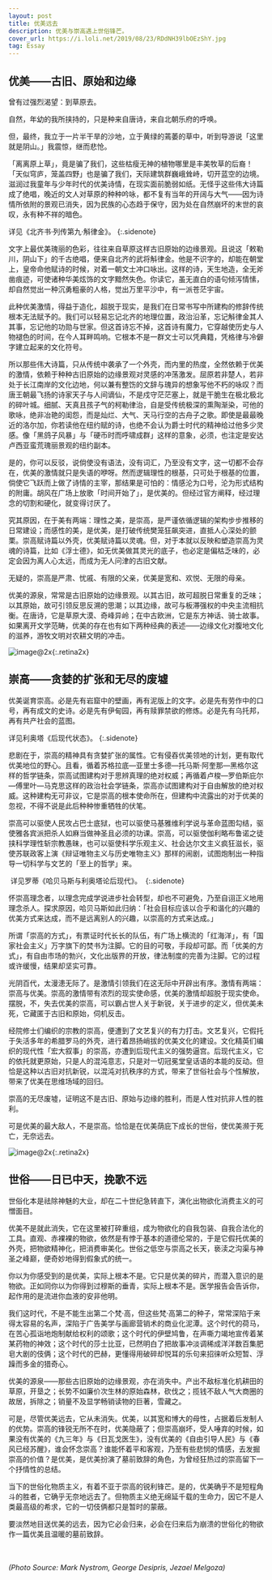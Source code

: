 ```yaml
---
layout: post
title: 优美远去
description: 优美与崇高遇上世俗锋芒。
cover_url: https://i.loli.net/2019/08/23/RDdNH39lbOEzShY.jpg
tag: Essay
---
```


## 优美——古旧、原始和边缘

曾有过强烈渴望：到草原去。

自然，年幼的我所挟持的，只是种来自唐诗，来自北朝乐府的呼唤。

但，最终，我立于一片半干旱的沙地，立于黄绿的蔫萎的草中，听到导游说「这里就是阴山。」我震惊，继而悲怆。

「离离原上草」，竟是骗了我们，这些枯瘦无神的植物哪里是丰美牧草的后裔！「天似穹庐，笼盖四野」也是骗了我们，天际建筑群巍峨耸峙，切开蓝空的边境。滋润过我童年与少年时代的优美诗情，在现实面前脆弱如纸。无怪乎这些伟大诗篇成了绝唱，晚近的文人对草原的种种吟咏，都不复有当年的开阔与大气——因为诗情所依附的景观已消失，因为民族的心态趋于保守，因为处在自然崩坏的末世的哀叹，永有种不祥的暗色。

详见《北齐书·列传第九·斛律金》。
{:.sidenote}

文字上最优美瑰丽的色彩，往往来自草原这样古旧原始的边缘景观。且说这「敕勒川，阴山下」的千古绝唱，便来自北齐的武将斛律金。他是不识字的，却能在朝堂上，皇帝命他赋诗的时候，对着一朝文士冲口咏出。这样的诗，天生地造，全无斧凿痕迹，可使诸种华美炫饰的文字黯然失色。你读它，虽无直白的语句倾泻情愫，却自然觉出一种沉勇粗豪的人格，觉出万里平沙中，有一派苍茫宇宙。

此种优美激情，得益于造化，超脱于现实，是我们在日常书写中所建构的修辞传统根本无法赋予的。我们可以轻易忘记北齐的地理位置，政治沿革，忘记斛律金其人其事，忘记他的功勋与世家。但这首诗忘不掉，这首诗有魔力，它穿越使历史与人物褪色的时间，在今人耳畔鸣响。它根本不是一群文士可以凭典籍，凭格律与冷僻字建立起来的文化符号。

所以那些伟大诗篇，只从传统中袭承了一个外壳，而内里的热度，全然依赖于优美的激情，依赖于种种古旧原始的边缘景观对灵感的冲荡激发。屈原若非楚人，若非处于长江南岸的文化边地，何以兼有整饬的文辞与瑰异的想象写他不朽的咏叹？而唐王朝最飞扬的诗家天子与人间谪仙，不是戍守茫茫塞上，就是干脆生在极北极北的碎叶城。细腻、天真且孩子气的柯勒律治，自是受传统极深的熏陶渐染，可他的歌咏，绝非冶艳的闺怨，而是灿烂、大气、天马行空的古舟子之歌。即使是最最晚近的洛尔加，你若读他在纽约赋的诗，也绝不会认为爵士时代的精神给过他多少灵感。像「黑鸽子风暴」与「硬币时而呼啸成群」这样的意象，必须，也注定是安达卢西亚蛮荒瑰丽景观的纽约副本。

是的，你可以反驳，说倘使没有语法，没有词汇，乃至没有文字，这一切都不会存在，优美的激情就只是失语的咿呀。然而逻辑理性的根基，只可处于根基的位置，倘使它飞跃而上做了诗情的主宰，那结果是可怕的：情感沦为口号，沦为形式结构的附庸。胡风在广场上放歌「时间开始了」，是优美的。但经过官方阐释，经过理念的切割和硬化，就变得讨厌了。

究其原因，在于美有两端：理性之美，是崇高，是严谨依循逻辑的架构步步推移的日常建设；而感性的美，是优美，是打破传统樊笼狂飙突进，直抵人心深处的颤栗。崇高赋诗篇以外壳，优美赋诗篇以灵魂。但，对于本就以反映和塑造崇高为灵魂的诗篇，比如《浮士德》，如无优美做其灵光的底子，也必定是偏枯乏味的，必定会因为离人心太远，而成为无人问津的古旧文献。

无疑的，崇高是严肃、忧戚、有限的父亲，优美是宽和、欢悦、无限的母亲。

优美的源泉，常常是古旧原始的边缘景观。以其古旧，故可超脱日常重复的乏味；以其原始，故可引领反思反溯的思潮；以其边缘，故可与板滞强权的中央主流相抗衡。在唐诗，它是草原大漠、奇峰异岭；在中古欧洲，它是东方神话、骑士故事。如果离开文学范畴，优美的存在也有如下两种经典的表述——边缘文化对腹地文化的滋养，游牧文明对农耕文明的冲击。

![image@2x](https://i.loli.net/2019/08/23/wVqMHPrEItd146h.jpg){:.retina2x}

## 崇高——贪婪的扩张和无尽的废墟

优美诞育崇高。必是先有岩窟中的壁画，再有泥版上的文字。必是先有劳作中的口号，再有成文的史诗。必是先有伊甸园，再有赎罪禁欲的修炼。必是先有乌托邦，再有共产社会的蓝图。

详见利奥塔《后现代状态》。
{:.sidenote}

悲剧在于，崇高的精神具有贪婪扩张的属性。它有侵吞优美领地的计划，更有取代优美地位的野心。且看，循着苏格拉底—亚里士多德—托马斯·阿奎那—黑格尔这样的哲学链条，崇高试图建构对于思辨真理的绝对权威；再循着卢梭—罗伯斯庇尔—傅里叶—马克思这样的政治社会学链条，崇高亦试图建构对于自由解放的绝对权威。这种建构无可非议，它是崇高的根本使命所在，但建构中流露出的对于优美的忽视，不得不说是此后种种惨重牺牲的伏笔。

崇高可以驱使人民攻占巴士底狱，也可以驱使马基雅维利学说与革命蓝图勾结，驱使雅各宾派把杀人如麻当做神圣且必须的功课。崇高，可以驱使伽利略布鲁诺之徒挟科学理性斩宗教愚昧，也可以驱使科学乐观主义、社会达尔文主义疯狂滋长，驱使苏联政客上演《辩证唯物主义与历史唯物主义》那样的闹剧，试图炮制出一种指导一切科学与文艺的「至上的哲学」来。

 详见罗蒂《哈贝马斯与利奥塔论后现代》。
 {:.sidenote}

怀崇高理念者，以理念完成学说进步社会转型，却也不可避免，乃至自诩正义地用理念杀人。探求原因，哈贝马斯如此归纳：「社会目标应该以合乎和谐化的兴趣的优美方式来达成，而不是远离别人的兴趣，以崇高的方式来达成。」

所谓「崇高的方式」，有票证时代长长的队伍，有广场上横流的「红海洋」，有「国家社会主义」万字旗下的焚书为注脚。它的目的可敬，手段却可鄙。而「优美的方式」，有自由市场的勃兴，文化出版界的开放，律法制度的完善为注脚。它的过程或许缓慢，结果却坚实可靠。

光阴百代，太漫漶无际了。是激情引领我们在这无际中开辟出有序。激情有两端：崇高与优美。崇高的激情带有浓烈的现实使命感，优美的激情却超脱于现实使命。摆脱，不，失去优美的崇高，可以霸占世人关于新锐，关于进步的定义，但优美未死，它藏匿于古旧和原始，伺机反击。

经院修士们编织的宗教的崇高，便遭到了文艺复兴的有力打击。文艺复兴，它假托于失活多年的希腊罗马的外壳，进行着昂扬峭拔的优美文化的建设。文化精英们编织的现代性「宏大叙事」的崇高，亦遭到后现代主义的强势逼宫。后现代主义，它的依托就更原始，只是人的混沌意志，只是对一切冠冕堂皇话语的本能的反动。但恰是这种以古旧对抗新锐，以混沌对抗秩序的方式，带来了世俗社会与个性解放，带来了优美在思维场域的回归。

崇高的无尽废墟，证明这不是古旧、原始与边缘的胜利，而是人性对抗非人性的胜利。

可是优美的最大敌人，不是崇高。恰恰是在优美荫庇下成长的世俗，使优美濒于死亡，无奈远去。

![image@2x](https://i.loli.net/2019/08/23/D3Ikmj1vzyRQSB6.jpg){:.retina2x}

## 世俗——日已中天，挽歌不远

世俗化本是祛除神魅的大业，却在二十世纪急转直下，演化出物欲化消费主义的可憎面目。

优美不是就此消失，它在这里被打碎重组，成为物欲化的自我包装、自我合法化的工具。直观、赤裸裸的物欲，依然是有悖于基本的道德伦常的，于是它假托优美的外壳，把物欲精神化，把消费审美化。世俗之低空与崇高之长天，亵渎之沟渠与神圣之峰巅，便奇妙地得到假象式的统一。

你以为你感受到的是优美，实际上根本不是。它只是优美的碎片，而潜入意识的是物欲。正如同你以为你得到过穆斯的垂青，实际上根本不是。医学报告会告诉你，起作用的是流进你血液的安非他明。

我们这时代，不是不能生出第二个梵·高，但这些梵·高第二的种子，常常深陷于来得太容易的名声，深陷于广告美学与画廊营销术的商业化泥潭。这个时代的荷马，在苦心孤诣地炮制献给权利的颂歌；这个时代的伊壁鸠鲁，在声嘶力竭地宣传着某某药物的神效；这个时代的莎士比亚，已然明白了把故事冲淡调稀成洋洋数百集肥皂大剧的伎俩；这个时代的巴赫，更懂得用破碎却悦耳的乐句来招徕听众短暂、浮躁而多金的猎奇心。

优美的源泉——那些古旧原始的边缘景观，亦在消失中。产出不敌标准化机耕田的草原，开垦之；长势不如廉价次生林的原始森林，砍伐之；揽钱不敌人气大商圈的故居，拆除之；销量不及显学畅销读物的巨著，雪藏之。

可是，尽管优美远去，它从未消失。优美，以其宽和博大的母性，占据着后发制人的优势。崇高的锋锐无所不在时，优美隐蔽了；但崇高崩坏，受人唾弃的时候，如果没有优美的《九三年》与《日瓦戈医生》，没有优美的《自由引导人民》与《春风已经苏醒》，谁会怀念崇高？谁能怀着平和客观，乃至有些悲悯的情感，去发掘崇高的价值？是优美，是优美扮演了墓前致辞的角色，为曾经狂热过的崇高留下一个抒情性的总结。

当下的世俗化物质主义，有着不亚于崇高的锐利锋芒。是的，优美确乎不是短程角斗的胜者，它确乎无奈地远去了。但物质主义绝无绵延千载的生命力，因它不是人类最高级的希求，它的一切伎俩都只是暂时的蒙蔽。

要淡然地目送优美的远去，因为它必会归来，必会在归来后为崩溃的世俗化的物欲作一篇优美且温暖的墓前致辞。

&emsp;  
&emsp;  
*(Photo Source: Mark Nystrom, George Desipris, Jezael Melgoza)*

